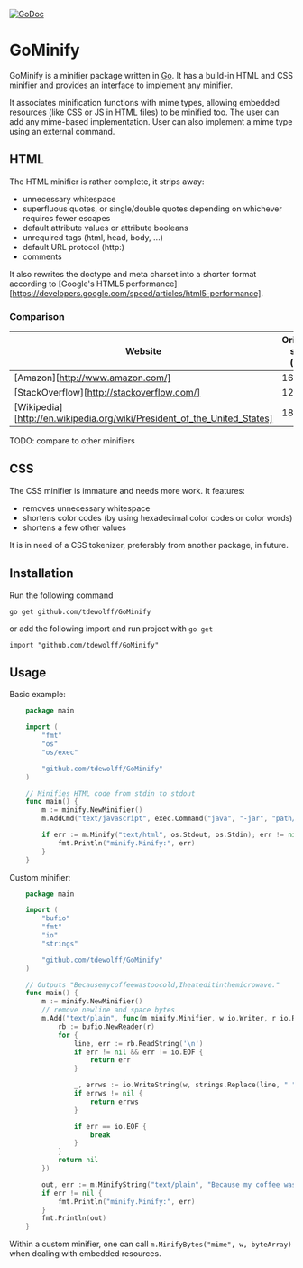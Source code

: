[![GoDoc](http://godoc.org/github.com/tdewolff/GoMinify?status.svg)](http://godoc.org/github.com/tdewolff/GoMinify)

# GoMinify

GoMinify is a minifier package written in [Go][1]. It has a build-in HTML and CSS minifier and provides an interface to implement any minifier.

It associates minification functions with mime types, allowing embedded resources (like CSS or JS in HTML files) to be minified too. The user can add any mime-based implementation. User can also implement a mime type using an external command.

## HTML
The HTML minifier is rather complete, it strips away:

- unnecessary whitespace
- superfluous quotes, or single/double quotes depending on whichever requires fewer escapes
- default attribute values or attribute booleans
- unrequired tags (html, head, body, ...)
- default URL protocol (http:)
- comments

It also rewrites the doctype and meta charset into a shorter format according to [Google's HTML5 performance][https://developers.google.com/speed/articles/html5-performance].

### Comparison

Website | Original size (kB) | GoMinify (kB) | Ratio | Time
------- | ------------------ | ------------- | ----- | ----
[Amazon][http://www.amazon.com/] | 1684 | 1386 | 82% | 2.5s
[StackOverflow][http://stackoverflow.com/] | 1248 | 1050 | 84% | 2.2s
[Wikipedia][http://en.wikipedia.org/wiki/President_of_the_United_States] | 1874 | 1673 | 89% | 3.1s

TODO: compare to other minifiers

## CSS
The CSS minifier is immature and needs more work. It features:

- removes unnecessary whitespace
- shortens color codes (by using hexadecimal color codes or color words)
- shortens a few other values

It is in need of a CSS tokenizer, preferably from another package, in future.

## Installation

Run the following command

	go get github.com/tdewolff/GoMinify

or add the following import and run project with `go get`

	import "github.com/tdewolff/GoMinify"

## Usage

Basic example:
``` go
	package main

	import (
		"fmt"
		"os"
		"os/exec"

		"github.com/tdewolff/GoMinify"
	)

	// Minifies HTML code from stdin to stdout
	func main() {
		m := minify.NewMinifier()
		m.AddCmd("text/javascript", exec.Command("java", "-jar", "path/to/compiler.jar"))

		if err := m.Minify("text/html", os.Stdout, os.Stdin); err != nil {
			fmt.Println("minify.Minify:", err)
		}
	}
```

Custom minifier:
``` go
	package main

	import (
		"bufio"
		"fmt"
		"io"
		"strings"

		"github.com/tdewolff/GoMinify"
	)

	// Outputs "Becausemycoffeewastoocold,Iheateditinthemicrowave."
	func main() {
		m := minify.NewMinifier()
		// remove newline and space bytes
		m.Add("text/plain", func(m minify.Minifier, w io.Writer, r io.Reader) error {
			rb := bufio.NewReader(r)
			for {
				line, err := rb.ReadString('\n')
				if err != nil && err != io.EOF {
					return err
				}

				_, errws := io.WriteString(w, strings.Replace(line, " ", "", -1))
				if errws != nil {
					return errws
				}

				if err == io.EOF {
					break
				}
			}
			return nil
		})

		out, err := m.MinifyString("text/plain", "Because my coffee was too cold, I heated it in the microwave.")
		if err != nil {
			fmt.Println("minify.Minify:", err)
		}
		fmt.Println(out)
	}
```

Within a custom minifier, one can call `m.MinifyBytes("mime", w, byteArray)` when dealing with embedded resources.

[1]: http://golang.org/ "Go Language"